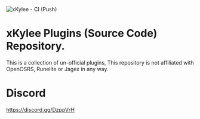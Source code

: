 ![xKylee - CI (Push)](https://github.com/xKylee/plugins-source/workflows/xKylee%20-%20CI%20(Push)/badge.svg?branch=master)

# xKylee Plugins (Source Code) Repository.

This is a collection of un-official plugins, This repository is not affiliated with OpenOSRS, Runelite or Jagex in any way.

# Discord
https://discord.gg/DzppVrH
